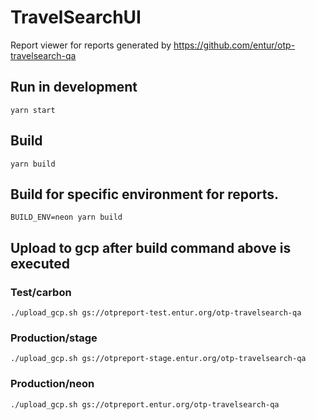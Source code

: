 # TravelSearchUI

Report viewer for reports generated by https://github.com/entur/otp-travelsearch-qa

## Run in development
```
yarn start
```

## Build
```
yarn build
```

## Build for specific environment for reports.
```
BUILD_ENV=neon yarn build
```

## Upload to gcp after build command above is executed

### Test/carbon
```
./upload_gcp.sh gs://otpreport-test.entur.org/otp-travelsearch-qa
```

### Production/stage
```
./upload_gcp.sh gs://otpreport-stage.entur.org/otp-travelsearch-qa
```

### Production/neon
```
./upload_gcp.sh gs://otpreport.entur.org/otp-travelsearch-qa
```
